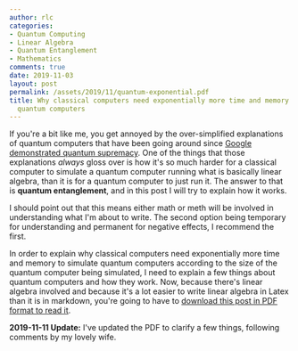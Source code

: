 ```yaml
---
author: rlc
categories:
- Quantum Computing
- Linear Algebra
- Quantum Entanglement
- Mathematics
comments: true
date: 2019-11-03
layout: post
permalink: /assets/2019/11/quantum-exponential.pdf
title: Why classical computers need exponentially more time and memory to simulate
  quantum computers
---
```


If you're a bit like me, you get annoyed by the over-simplified explanations of quantum computers that have been going around since [Google demonstrated quantum supremacy](https://rlc.vlinder.ca/blog/2019/09/29/quantum-supremacy). One of the things that those explanations _always_ gloss over is how it's so much harder for a classical computer to simulate a quantum computer running what is basically linear algebra, than it is for a quantum computer to just run it. The answer to that is **quantum entanglement**, and in this post I will try to explain how it works.

I should point out that this means either math or meth will be involved in understanding what I'm about to write. The second option being temporary for understanding and permanent for negative effects, I recommend the first.

In order to explain why classical computers need exponentially more time and memory to simulate quantum computers according to the size of the quantum computer being simulated, I need to explain a few things about quantum computers and how they work. Now, because there's linear algebra involved and because it's a lot easier to write linear algebra in Latex than it is in markdown, you're going to have to [download this post in PDF format to read it](/assets/2019/11/quantum-exponential.pdf).

**2019-11-11 Update:** I've updated the PDF to clarify a few things, following comments by my lovely wife.